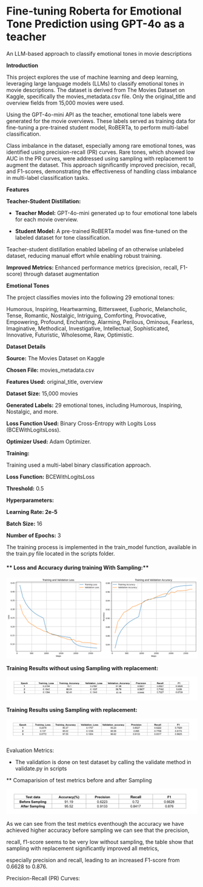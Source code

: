 # Fine-tuning Roberta for Emotional Tone Prediction using GPT-4o as a teacher
An LLM-based approach to classify emotional tones in movie descriptions

**Introduction**

This project explores the use of machine learning and deep learning, leveraging large language models (LLMs) to classify emotional tones in movie descriptions. The dataset is derived from The Movies Dataset on Kaggle, specifically the movies_metadata.csv file. Only the original_title and overview fields from 15,000 movies were used.

Using the GPT-4o-mini API as the teacher, emotional tone labels were generated for the movie overviews. These labels served as training data for fine-tuning a pre-trained student model, RoBERTa, to perform multi-label classification.

Class imbalance in the dataset, especially among rare emotional tones, was identified using precision-recall (PR) curves. Rare tones, which showed low AUC in the PR curves, were addressed using sampling with replacement to augment the dataset. This approach significantly improved precision, recall, and F1-scores, demonstrating the effectiveness of handling class imbalance in multi-label classification tasks.

**Features**

**Teacher-Student Distillation:**

* **Teacher Model:** GPT-4o-mini generated up to four emotional tone labels for each movie overview.
  
* **Student Model:** A pre-trained RoBERTa model was fine-tuned on the labeled dataset for tone classification.
  
Teacher-student distillation enabled labeling of an otherwise unlabeled dataset, reducing manual effort while enabling robust training.
 
 **Improved Metrics:** Enhanced performance metrics (precision, recall, F1-score) through dataset augmentation 

**Emotional Tones**

The project classifies movies into the following 29 emotional tones:

Humorous, Inspiring, Heartwarming, Bittersweet, Euphoric, Melancholic, Tense, Romantic, Nostalgic, Intriguing, Comforting, Provocative, Empowering, Profound, Enchanting, Alarming, Perilous, Ominous, Fearless, Imaginative, Methodical, Investigative, Intellectual, Sophisticated, Innovative, Futuristic, Wholesome, Raw, Optimistic.

**Dataset Details**

**Source:** The Movies Dataset on Kaggle

**Chosen File:** movies_metadata.csv

**Features Used:** original_title, overview

**Dataset Size:** 15,000 movies

**Generated Labels:** 29 emotional tones, including Humorous, Inspiring, Nostalgic, and more.

**Loss Function Used:** Binary Cross-Entropy with Logits Loss (BCEWithLogitsLoss).

**Optimizer Used:** Adam Optimizer.

**Training:**

Training used a multi-label binary classification approach. 

**Loss Function:** BCEWithLogitsLoss

**Threshold:** 0.5

**Hyperparameters:**

**Learning Rate: 2e-5**

**Batch Size:** 16

**Number of Epochs:** 3

The training process is implemented in the train_model function, available in the train.py file located in the scripts folder.

#### ** Loss and Accuracy during training With Sampling:**

![Loss and Accuracy during training With Sampling](images/loss_accuracy_tpm.png)

**Training Results without using Sampling with replacement:**

![Table showing training results without sampling](images/train_results_no_sampling.png)

**Training Results using Sampling with replacement:**

![Table showing training results using sampling](images/train_results_with_sampling.png)

Evaluation Metrics:

* The validation is done on test dataset by calling the validate method in validate.py in scripts

** Comaparision of test metrics before and after Sampling

![Table showing test results with and without sampling](images/final_eval_results.png)

As we can see from the test metrics eventhough the accuracy we have achieved higher accuracy before sampling we can see that the precision,

recall, f1-score seems to be very low without sampling, the table show that sampling with replacement significantly improved all metrics, 

especially precision and recall, leading to an increased F1-score from 0.6628 to 0.876.

Precision-Recall (PR) Curves:



